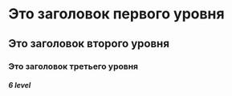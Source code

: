 # Это заголовок первого уровня
## Это заголовок второго уровня
### Это заголовок третьего уровня
##### 6 level
